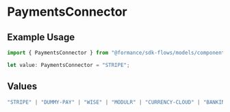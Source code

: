 # PaymentsConnector

## Example Usage

```typescript
import { PaymentsConnector } from "@formance/sdk-flows/models/components";

let value: PaymentsConnector = "STRIPE";
```

## Values

```typescript
"STRIPE" | "DUMMY-PAY" | "WISE" | "MODULR" | "CURRENCY-CLOUD" | "BANKING-CIRCLE" | "MANGOPAY" | "MONEYCORP" | "ATLAR" | "ADYEN" | "GENERIC"
```